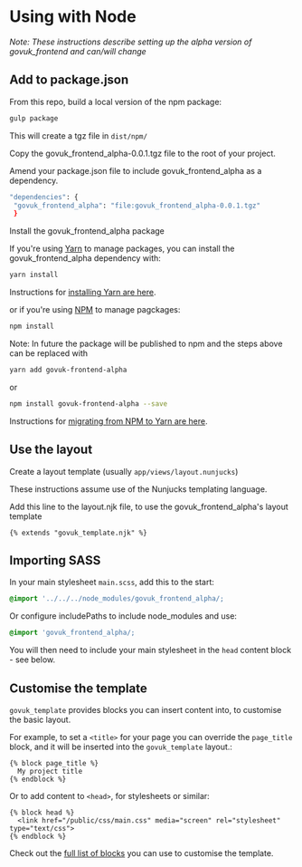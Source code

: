 # Using with Node

*Note: These instructions describe setting up the alpha version of govuk_frontend and can/will change*

## Add to package.json

From this repo, build a local version of the npm package:

```bash
gulp package
```

This will create a tgz file in `dist/npm/`

Copy the govuk_frontend_alpha-0.0.1.tgz file to the root of your project.

Amend your package.json file to include govuk_frontend_alpha as a dependency.

```bash
"dependencies": {
 "govuk_frontend_alpha": "file:govuk_frontend_alpha-0.0.1.tgz"
 }
```

Install the govuk_frontend_alpha package

If you're using [Yarn](https://yarnpkg.com/) to manage packages, you can install the govuk_frontend_alpha dependency with:

```bash
yarn install
```

Instructions for [installing Yarn are here](https://yarnpkg.com/en/docs/install).

or if you're using [NPM](https://www.npmjs.com/) to manage pagckages:

```bash
npm install
```

Note: In future the package will be published to npm and the steps above can be replaced with

```bash
yarn add govuk-frontend-alpha
```

or

```bash
npm install govuk-frontend-alpha --save
```
Instructions for [migrating from NPM to Yarn are here](https://yarnpkg.com/en/docs/migrating-from-npm).

## Use the layout

Create a layout template (usually `app/views/layout.nunjucks`)

These instructions assume use of the Nunjucks templating language.

Add this line to the layout.njk file, to use the govuk_frontend_alpha's layout template

```nunjucks
{% extends "govuk_template.njk" %}
```

## Importing SASS

In your main stylesheet `main.scss`, add this to the start:

```scss
@import '../../../node_modules/govuk_frontend_alpha/;
```

Or configure includePaths to include node_modules and use:

```scss
@import 'govuk_frontend_alpha/;
```

You will then need to include your main stylesheet in the `head` content block - see below.

## Customise the template

`govuk_template` provides blocks you can insert content into, to customise the basic layout.

For example, to set a `<title>` for your page you can override the `page_title` block, and it will be inserted into the `govuk_template` layout.:

```nunjucks
{% block page_title %}
  My project title
{% endblock %}
```

Or to add content to `<head>`, for stylesheets or similar:

```nujucks
{% block head %}
  <link href="/public/css/main.css" media="screen" rel="stylesheet" type="text/css">
{% endblock %}
```

Check out the [full list of blocks](template-blocks.md) you can use to customise the template.
